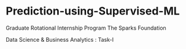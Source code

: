 # Prediction-using-Supervised-ML
Graduate Rotational Internship Program
The Sparks Foundation

Data Science & Business Analytics : Task-I
